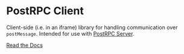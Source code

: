 # PostRPC Client

Client-side (i.e. in an iframe) library for handling communication over `postMessage`. Intended for use with [PostRPC Server](https://www.npmjs.com/package/@zenginehq/post-rpc-server).

[Read the Docs](https://github.com/Wizehive/post-rpc#postrpcclient)
